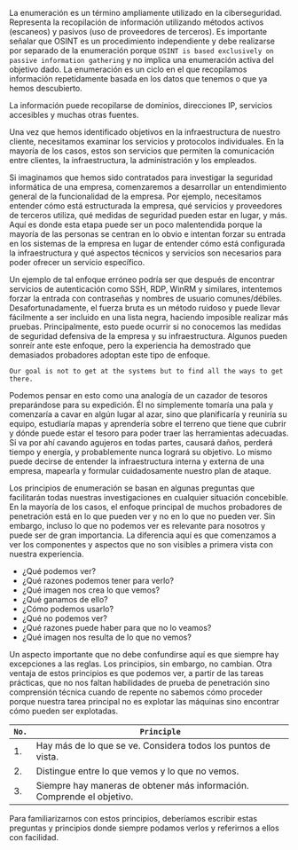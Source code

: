 La enumeración es un término ampliamente utilizado en la ciberseguridad. Representa la recopilación de información utilizando métodos activos (escaneos) y pasivos (uso de proveedores de terceros). Es importante señalar que OSINT es un procedimiento independiente y debe realizarse por separado de la enumeración porque `OSINT is based exclusively on passive information gathering` y no implica una enumeración activa del objetivo dado. La enumeración es un ciclo en el que recopilamos información repetidamente basada en los datos que tenemos o que ya hemos descubierto.

La información puede recopilarse de dominios, direcciones IP, servicios accesibles y muchas otras fuentes.

Una vez que hemos identificado objetivos en la infraestructura de nuestro cliente, necesitamos examinar los servicios y protocolos individuales. En la mayoría de los casos, estos son servicios que permiten la comunicación entre clientes, la infraestructura, la administración y los empleados.

Si imaginamos que hemos sido contratados para investigar la seguridad informática de una empresa, comenzaremos a desarrollar un entendimiento general de la funcionalidad de la empresa. Por ejemplo, necesitamos entender cómo está estructurada la empresa, qué servicios y proveedores de terceros utiliza, qué medidas de seguridad pueden estar en lugar, y más. Aquí es donde esta etapa puede ser un poco malentendida porque la mayoría de las personas se centran en lo obvio e intentan forzar su entrada en los sistemas de la empresa en lugar de entender cómo está configurada la infraestructura y qué aspectos técnicos y servicios son necesarios para poder ofrecer un servicio específico.

Un ejemplo de tal enfoque erróneo podría ser que después de encontrar servicios de autenticación como SSH, RDP, WinRM y similares, intentemos forzar la entrada con contraseñas y nombres de usuario comunes/débiles. Desafortunadamente, el fuerza bruta es un método ruidoso y puede llevar fácilmente a ser incluido en una lista negra, haciendo imposible realizar más pruebas. Principalmente, esto puede ocurrir si no conocemos las medidas de seguridad defensiva de la empresa y su infraestructura. Algunos pueden sonreír ante este enfoque, pero la experiencia ha demostrado que demasiados probadores adoptan este tipo de enfoque.

`Our goal is not to get at the systems but to find all the ways to get there.`

Podemos pensar en esto como una analogía de un cazador de tesoros preparándose para su expedición. Él no simplemente tomaría una pala y comenzaría a cavar en algún lugar al azar, sino que planificaría y reuniría su equipo, estudiaría mapas y aprendería sobre el terreno que tiene que cubrir y dónde puede estar el tesoro para poder traer las herramientas adecuadas. Si va por ahí cavando agujeros en todas partes, causará daños, perderá tiempo y energía, y probablemente nunca logrará su objetivo. Lo mismo puede decirse de entender la infraestructura interna y externa de una empresa, mapearla y formular cuidadosamente nuestro plan de ataque.

Los principios de enumeración se basan en algunas preguntas que facilitarán todas nuestras investigaciones en cualquier situación concebible. En la mayoría de los casos, el enfoque principal de muchos probadores de penetración está en lo que pueden ver y no en lo que no pueden ver. Sin embargo, incluso lo que no podemos ver es relevante para nosotros y puede ser de gran importancia. La diferencia aquí es que comenzamos a ver los componentes y aspectos que no son visibles a primera vista con nuestra experiencia.

- ¿Qué podemos ver?
- ¿Qué razones podemos tener para verlo?
- ¿Qué imagen nos crea lo que vemos?
- ¿Qué ganamos de ello?
- ¿Cómo podemos usarlo?
- ¿Qué no podemos ver?
- ¿Qué razones puede haber para que no lo veamos?
- ¿Qué imagen nos resulta de lo que no vemos?

Un aspecto importante que no debe confundirse aquí es que siempre hay excepciones a las reglas. Los principios, sin embargo, no cambian. Otra ventaja de estos principios es que podemos ver, a partir de las tareas prácticas, que no nos faltan habilidades de prueba de penetración sino comprensión técnica cuando de repente no sabemos cómo proceder porque nuestra tarea principal no es explotar las máquinas sino encontrar cómo pueden ser explotadas.

| **`No.`** | **`Principle`**                                                        |
| --------- | ---------------------------------------------------------------------- |
| 1.        | Hay más de lo que se ve. Considera todos los puntos de vista.          |
| 2.        | Distingue entre lo que vemos y lo que no vemos.                        |
| 3.        | Siempre hay maneras de obtener más información. Comprende el objetivo. |

Para familiarizarnos con estos principios, deberíamos escribir estas preguntas y principios donde siempre podamos verlos y referirnos a ellos con facilidad.